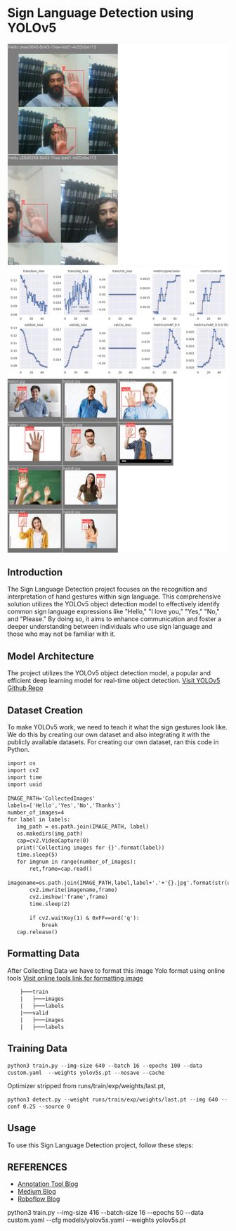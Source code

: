 
# Sign Language Detection using YOLOv5

![training Image](train_batch2.jpg)
![training Result](results.png)
![training batch](val_batch0_labels.jpg)

## Introduction
The Sign Language Detection project focuses on the recognition and interpretation of hand gestures within sign language. This comprehensive solution utilizes the YOLOv5 object detection model to effectively identify common sign language expressions like "Hello," "I love you," "Yes," "No," and "Please." By doing so, it aims to enhance communication and foster a deeper understanding between individuals who use sign language and those who may not be familiar with it.

## Model Architecture
The project utilizes the YOLOv5 object detection model, a popular and efficient deep learning model for real-time object detection.
[Visit  YOLOv5 Github Repo](https://github.com/ultralytics/yolov5)

## Dataset Creation
To make YOLOv5 work, we need to teach it what the sign gestures look like. We do this by creating our own dataset and also integrating it with the publicly available datasets. For creating our own dataset, ran this code in Python.
 ```
import os
import cv2
import time
import uuid

IMAGE_PATH='CollectedImages'
labels=['Hello','Yes','No','Thanks']
number_of_images=4
for label in labels:
    img_path = os.path.join(IMAGE_PATH, label)
    os.makedirs(img_path)
    cap=cv2.VideoCapture(0)
    print('Collecting images for {}'.format(label))
    time.sleep(5)
    for imgnum in range(number_of_images):
        ret,frame=cap.read()
        imagename=os.path.join(IMAGE_PATH,label,label+'.'+'{}.jpg'.format(str(uuid.uuid1())))
        cv2.imwrite(imagename,frame)
        cv2.imshow('frame',frame)
        time.sleep(2)
        
        if cv2.waitKey(1) & 0xFF==ord('q'):
            break
    cap.release()
```
## Formatting Data

After Collecting  Data we have to format this image Yolo format  using online tools 
[Visit online tools link for formatting image](https://www.makesense.ai)

```
    ├───train
    |   ├───images
    |   ├───labels
    |───valid 
    |   ├───images
    |   ├───labels
```

## Training Data


```
python3 train.py --img-size 640 --batch 16 --epochs 100 --data custom.yaml  --weights yolov5s.pt --nosave --cache
```
Optimizer stripped from runs/train/exp/weights/last.pt, 

```
python3 detect.py --weight runs/train/exp/weights/last.pt --img 640 --conf 0.25 --source 0
```
## Usage
To use this Sign Language Detection project, follow these steps:

## REFERENCES


* [Annotation Tool Blog](https://towardsdatascience.com/annotate-your-image-using-online-annotation-tool-52d0a742daff)
* [Medium Blog](https://medium.com/@mokshmalik5757/real-time-detection-of-indian-sign-language-using-yolov5-1c793eb8b40a)
* [Roboflow Blog](https://blog.roboflow.com/yolov5-improvements-and-evaluation)



python3 train.py --img-size 416 --batch-size 16 --epochs 50 --data custom.yaml --cfg models/yolov5s.yaml --weights yolov5s.pt